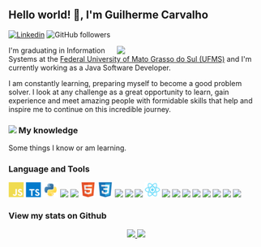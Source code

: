 ## Hello world! 👋, I'm Guilherme Carvalho

[![Linkedin](https://img.shields.io/badge/guilhermercarvalho-blue?style=flat&logo=linkedin)](https://www.linkedin.com/in/guilhermercarvalho/)
![GitHub followers](https://img.shields.io/github/followers/guilhermercarvalho?style=social)

<img align='right' src="https://c.tenor.com/5WIylYzVKHcAAAAC/silence-type.gif" width="290">

I'm graduating in Information Systems at the [Federal University of Mato Grasso do Sul (UFMS)](https://ufms.br) and I'm currently working as a Java Software Developer.

I am constantly learning, preparing myself to become a good problem solver. I look at any challenge as a great opportunity to learn, gain experience and meet amazing people with formidable skills that help and inspire me to continue on this incredible journey.

### <img src="https://media.giphy.com/media/VgCDAzcKvsR6OM0uWg/giphy.gif" width="50"> My knowledge

Some things I know or am learning.

### Language and Tools

<code><img height="30" src="https://raw.githubusercontent.com/devicons/devicon/master/icons/javascript/javascript-plain.svg"></code>
<code><img height="30" src="https://raw.githubusercontent.com/devicons/devicon/master/icons/typescript/typescript-plain.svg"></code>
<code><img height="30" src="https://raw.githubusercontent.com/devicons/devicon/master/icons/python/python-original.svg"></code>
<code><img height="30" src="https://cdn.jsdelivr.net/gh/devicons/devicon/icons/java/java-original.svg"></code>
<code><img height="30" src="https://cdn.jsdelivr.net/gh/devicons/devicon/icons/bash/bash-plain.svg"></code>
<code><img height="30" src="https://raw.githubusercontent.com/devicons/devicon/master/icons/html5/html5-original.svg"></code>
<code><img height="30" src="https://raw.githubusercontent.com/devicons/devicon/master/icons/css3/css3-original.svg"></code>
<code><img height="30" src="https://cdn.jsdelivr.net/gh/devicons/devicon/icons/nodejs/nodejs-plain.svg"></code>
<code><img height="30" src="https://cdn.jsdelivr.net/gh/devicons/devicon/icons/flask/flask-original.svg"></code>
<code><img height="30" src="https://cdn.jsdelivr.net/gh/devicons/devicon/icons/spring/spring-original.svg"></code>
<code><img height="30" src="https://raw.githubusercontent.com/devicons/devicon/master/icons/react/react-original.svg"></code>
<code><img height="30" src="https://cdn.jsdelivr.net/gh/devicons/devicon/icons/angularjs/angularjs-plain.svg"></code>
<code><img height="30" src="https://cdn.jsdelivr.net/gh/devicons/devicon/icons/postgresql/postgresql-original.svg"></code>
<code><img height="30" src="https://cdn.jsdelivr.net/gh/devicons/devicon/icons/mongodb/mongodb-plain.svg"></code>
<code><img height="30" src="https://cdn.jsdelivr.net/gh/devicons/devicon/icons/ansible/ansible-original.svg"></code>
<code><img height="30" src="https://cdn.jsdelivr.net/gh/devicons/devicon/icons/docker/docker-original.svg"></code>
<code><img height="30" src="https://cdn.jsdelivr.net/gh/devicons/devicon/icons/vscode/vscode-original.svg"></code>
<code><img height="30" src="https://cdn.jsdelivr.net/gh/devicons/devicon/icons/git/git-original.svg"></code>
<code><img height="30" src="https://cdn.jsdelivr.net/gh/devicons/devicon/icons/linux/linux-original.svg"></code>

### View my stats on Github

<div align="center">
  <a href="https://github.com/guilhermercarvalho">
  <img height="180em" src="https://github-readme-stats.vercel.app/api?username=guilhermercarvalho&count_private=true&theme=nord"/>
  <img height="180em" src="https://github-readme-stats.vercel.app/api/top-langs/?username=guilhermercarvalho&layout=compact&langs_count=8&theme=nord"/>
</div>
